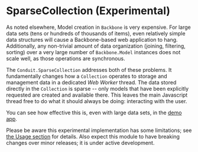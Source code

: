# SparseCollection (Experimental)
As noted elsewhere, Model creation in `Backbone` is very expensive.  For large data sets (tens or hundreds of thousands
of items), even relatively simple data structures will cause a Backbone-based web application to hang.  Additionally,
any non-trivial amount of data organization (joining, filtering, sorting) over a very large number of `Backbone.Model`
instances does not scale well, as those operations are synchronous.

The `Conduit.SparseCollection` addresses both of these problems.  It fundamentally changes how a `Collection` operates 
to storage and management data in a dedicated *Web Worker* thread.  The data stored directly in the `Collection` is 
sparse -- only models that have been  explicitly requested are created and available there.  This leaves the main 
Javascript thread free to do what it should always be doing: interacting with the user.

You can see how effective this is, even with large data sets, in the [demo app](http://conduit.wagener.org).

Please be aware this experimental implementation has some limitations; see [the Usage section](usage.html) for details.
Also expect this module to have breaking changes over minor releases; it is under active development.